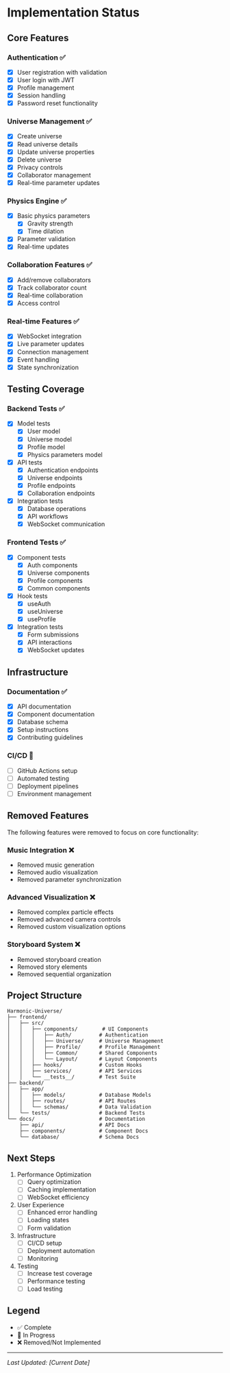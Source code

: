# Implementation Status

## Core Features

### Authentication ✅

- [x] User registration with validation
- [x] User login with JWT
- [x] Profile management
- [x] Session handling
- [x] Password reset functionality

### Universe Management ✅

- [x] Create universe
- [x] Read universe details
- [x] Update universe properties
- [x] Delete universe
- [x] Privacy controls
- [x] Collaborator management
- [x] Real-time parameter updates

### Physics Engine ✅

- [x] Basic physics parameters
  - [x] Gravity strength
  - [x] Time dilation
- [x] Parameter validation
- [x] Real-time updates

### Collaboration Features ✅

- [x] Add/remove collaborators
- [x] Track collaborator count
- [x] Real-time collaboration
- [x] Access control

### Real-time Features ✅

- [x] WebSocket integration
- [x] Live parameter updates
- [x] Connection management
- [x] Event handling
- [x] State synchronization

## Testing Coverage

### Backend Tests ✅

- [x] Model tests
  - [x] User model
  - [x] Universe model
  - [x] Profile model
  - [x] Physics parameters model
- [x] API tests
  - [x] Authentication endpoints
  - [x] Universe endpoints
  - [x] Profile endpoints
  - [x] Collaboration endpoints
- [x] Integration tests
  - [x] Database operations
  - [x] API workflows
  - [x] WebSocket communication

### Frontend Tests ✅

- [x] Component tests
  - [x] Auth components
  - [x] Universe components
  - [x] Profile components
  - [x] Common components
- [x] Hook tests
  - [x] useAuth
  - [x] useUniverse
  - [x] useProfile
- [x] Integration tests
  - [x] Form submissions
  - [x] API interactions
  - [x] WebSocket updates

## Infrastructure

### Documentation ✅

- [x] API documentation
- [x] Component documentation
- [x] Database schema
- [x] Setup instructions
- [x] Contributing guidelines

### CI/CD 🚧

- [ ] GitHub Actions setup
- [ ] Automated testing
- [ ] Deployment pipelines
- [ ] Environment management

## Removed Features

The following features were removed to focus on core functionality:

### Music Integration ❌

- Removed music generation
- Removed audio visualization
- Removed parameter synchronization

### Advanced Visualization ❌

- Removed complex particle effects
- Removed advanced camera controls
- Removed custom visualization options

### Storyboard System ❌

- Removed storyboard creation
- Removed story elements
- Removed sequential organization

## Project Structure

```
Harmonic-Universe/
├── frontend/
│   ├── src/
│   │   ├── components/        # UI Components
│   │   │   ├── Auth/         # Authentication
│   │   │   ├── Universe/     # Universe Management
│   │   │   ├── Profile/      # Profile Management
│   │   │   ├── Common/       # Shared Components
│   │   │   └── Layout/       # Layout Components
│   │   ├── hooks/            # Custom Hooks
│   │   ├── services/         # API Services
│   │   └── __tests__/        # Test Suite
├── backend/
│   ├── app/
│   │   ├── models/           # Database Models
│   │   ├── routes/           # API Routes
│   │   └── schemas/          # Data Validation
│   └── tests/                # Backend Tests
└── docs/                     # Documentation
    ├── api/                  # API Docs
    ├── components/           # Component Docs
    └── database/             # Schema Docs
```

## Next Steps

1. Performance Optimization
   - [ ] Query optimization
   - [ ] Caching implementation
   - [ ] WebSocket efficiency

2. User Experience
   - [ ] Enhanced error handling
   - [ ] Loading states
   - [ ] Form validation

3. Infrastructure
   - [ ] CI/CD setup
   - [ ] Deployment automation
   - [ ] Monitoring

4. Testing
   - [ ] Increase test coverage
   - [ ] Performance testing
   - [ ] Load testing

## Legend

- ✅ Complete
- 🚧 In Progress
- ❌ Removed/Not Implemented

---

_Last Updated: [Current Date]_
